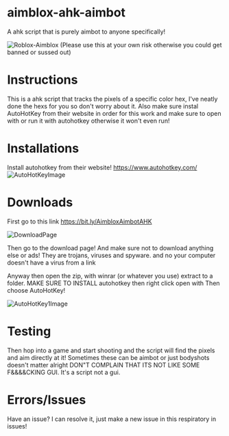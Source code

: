 # aimblox-ahk-aimbot
A ahk script that is purely aimbot to anyone specifically!


![Roblox-Aimblox](https://user-images.githubusercontent.com/95067718/149841938-196aed84-27e0-4108-9045-a5b8ee7745ec.jpg)
(Please use this at your own risk otherwise you could get banned or sussed out)

# Instructions
This is a ahk script that tracks the pixels of a specific color hex, I've neatly done the hexs for you so don't worry about it. Also make sure instal AutoHotKey from their website
in order for this work and make sure to open with or run it with autohotkey otherwise it won't even run!

# Installations
Install autohotkey from their website!
https://www.autohotkey.com/
![AutoHotKeyImage](https://user-images.githubusercontent.com/95067718/149842777-0c76dde3-74ca-4fb2-ae67-f2378d340a50.png)





# Downloads
First go to this link
https://bit.ly/AimbloxAimbotAHK

![DownloadPage](https://user-images.githubusercontent.com/95067718/149842497-d8c8fd4e-cf73-4707-938e-7856358bae8a.png)

Then go to the download page!
And make sure not to download anything else or ads! They are trojans, viruses and spyware. and no your computer doesn't have a virus from a link

Anyway then open the zip, with winrar (or whatever you use) extract to a folder. MAKE SURE TO INSTALL autohotkey then right click open with
Then choose AutoHotKey!

![AutoHotKey1Image](https://user-images.githubusercontent.com/95067718/149842223-e9813c2d-634f-4cb4-b513-01b8f099c4f4.png)

# Testing
Then hop into a game and start shooting and the script will find the pixels and aim directly at it! Sometimes these can be aimbot or just bodyshots doesn't matter alright
DON"T COMPLAIN THAT ITS NOT LIKE SOME F&&&&CKING GUI. It's a script not a gui.

# Errors/Issues
Have an issue? I can resolve it, just make a new issue in this respiratory in issues!
